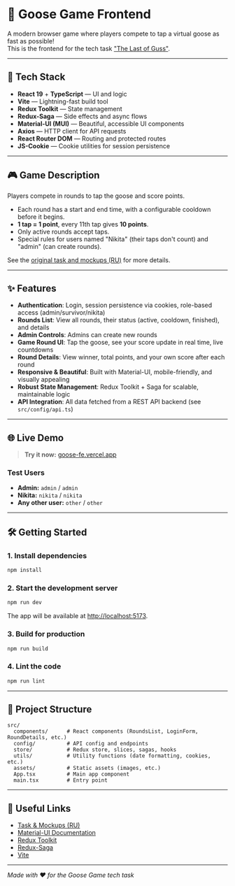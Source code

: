 # 🦢 Goose Game Frontend

A modern browser game where players compete to tap a virtual goose as fast as possible!  
This is the frontend for the tech task ["The Last of Guss"](https://github.com/round-squares/tech-task-for-interview/wiki#%D0%BC%D0%BE%D0%BA%D0%B0%D0%BF%D1%8B).

---

## 🚀 Tech Stack

- **React 19** + **TypeScript** — UI and logic
- **Vite** — Lightning-fast build tool
- **Redux Toolkit** — State management
- **Redux-Saga** — Side effects and async flows
- **Material-UI (MUI)** — Beautiful, accessible UI components
- **Axios** — HTTP client for API requests
- **React Router DOM** — Routing and protected routes
- **JS-Cookie** — Cookie utilities for session persistence

---

## 🎮 Game Description

Players compete in rounds to tap the goose and score points.  
- Each round has a start and end time, with a configurable cooldown before it begins.
- **1 tap = 1 point**, every 11th tap gives **10 points**.
- Only active rounds accept taps.
- Special rules for users named "Nikita" (their taps don't count) and "admin" (can create rounds).

See the [original task and mockups (RU)](https://github.com/round-squares/tech-task-for-interview/wiki#%D0%BC%D0%BE%D0%BA%D0%B0%D0%BF%D1%8B) for more details.

---

## ✨ Features

- **Authentication**: Login, session persistence via cookies, role-based access (admin/survivor/nikita)
- **Rounds List**: View all rounds, their status (active, cooldown, finished), and details
- **Admin Controls**: Admins can create new rounds
- **Game Round UI**: Tap the goose, see your score update in real time, live countdowns
- **Round Details**: View winner, total points, and your own score after each round
- **Responsive & Beautiful**: Built with Material-UI, mobile-friendly, and visually appealing
- **Robust State Management**: Redux Toolkit + Saga for scalable, maintainable logic
- **API Integration**: All data fetched from a REST API backend (see `src/config/api.ts`)

---

## 🌐 Live Demo

> **Try it now:** [goose-fe.vercel.app](https://goose-fe.vercel.app/)

### Test Users
- **Admin:** `admin` / `admin`
- **Nikita:** `nikita` / `nikita`
- **Any other user:** `other` / `other`

---

## 🛠️ Getting Started

### 1. Install dependencies

```bash
npm install
```

### 2. Start the development server

```bash
npm run dev
```

The app will be available at [http://localhost:5173](http://localhost:5173).

### 3. Build for production

```bash
npm run build
```

### 4. Lint the code

```bash
npm run lint
```

---

## 📁 Project Structure

```
src/
  components/      # React components (RoundsList, LoginForm, RoundDetails, etc.)
  config/          # API config and endpoints
  store/           # Redux store, slices, sagas, hooks
  utils/           # Utility functions (date formatting, cookies, etc.)
  assets/          # Static assets (images, etc.)
  App.tsx          # Main app component
  main.tsx         # Entry point
```

---

## 🔗 Useful Links

- [Task & Mockups (RU)](https://github.com/round-squares/tech-task-for-interview/wiki#%D0%BC%D0%BE%D0%BA%D0%B0%D0%BF%D1%8B)
- [Material-UI Documentation](https://mui.com/)
- [Redux Toolkit](https://redux-toolkit.js.org/)
- [Redux-Saga](https://redux-saga.js.org/)
- [Vite](https://vitejs.dev/)

---

_Made with ❤️ for the Goose Game tech task_
